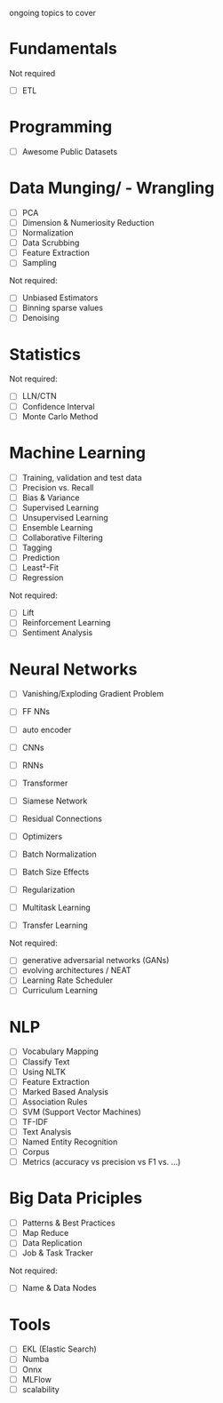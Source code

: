 ongoing topics to cover

# Fundamentals
Not required
- [ ] ETL

# Programming
- [ ] Awesome Public Datasets

# Data Munging/ - Wrangling
- [ ] PCA
- [ ] Dimension & Numeriosity Reduction
- [ ] Normalization
- [ ] Data Scrubbing
- [ ] Feature Extraction
- [ ] Sampling

Not required:
- [ ] Unbiased Estimators
- [ ] Binning sparse values
- [ ] Denoising

# Statistics
Not required:
- [ ] LLN/CTN
- [ ] Confidence Interval
- [ ] Monte Carlo Method

# Machine Learning
- [ ] Training, validation and test data
- [ ] Precision vs. Recall
- [ ] Bias & Variance
- [ ] Supervised Learning
- [ ] Unsupervised Learning
- [ ] Ensemble Learning
- [ ] Collaborative Filtering
- [ ] Tagging
- [ ] Prediction
- [ ] Least²-Fit
- [ ] Regression
 
Not required:
- [ ] Lift
- [ ] Reinforcement Learning
- [ ] Sentiment Analysis

# Neural Networks
- [ ] Vanishing/Exploding Gradient Problem
- [ ] FF NNs
- [ ] auto encoder
- [ ] CNNs
- [ ] RNNs
- [ ] Transformer
- [ ] Siamese Network
- [ ] Residual Connections
- [ ] Optimizers
- [ ] Batch Normalization
- [ ] Batch Size Effects
- [ ] Regularization
- [ ] Multitask Learning
- [ ] Transfer Learning


Not required:
- [ ] generative adversarial networks (GANs)
- [ ] evolving architectures / NEAT
- [ ] Learning Rate Scheduler
- [ ] Curriculum Learning

# NLP
- [ ] Vocabulary Mapping
- [ ] Classify Text
- [ ] Using NLTK
- [ ] Feature Extraction
- [ ] Marked Based Analysis
- [ ] Association Rules
- [ ] SVM (Support Vector Machines)
- [ ] TF-IDF
- [ ] Text Analysis
- [ ] Named Entity Recognition
- [ ] Corpus
- [ ] Metrics (accuracy vs precision vs F1 vs. ...)

# Big Data Priciples
- [ ] Patterns & Best Practices
- [ ] Map Reduce
- [ ] Data Replication
- [ ] Job & Task Tracker

Not required:
- [ ] Name & Data Nodes


# Tools
- [ ] EKL (Elastic Search)
- [ ] Numba
- [ ] Onnx
- [ ] MLFlow
- [ ] scalability